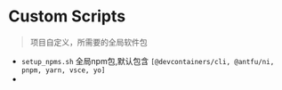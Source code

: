 # Custom Scripts

> 项目自定义，所需要的全局软件包

- `setup_npms.sh`  全局npm包,默认包含 `[@devcontainers/cli, @antfu/ni, pnpm, yarn, vsce, yo]`
-
